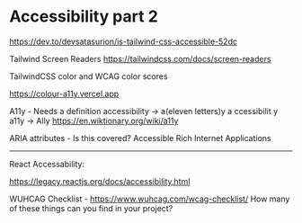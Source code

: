 # Accessibility part 2


https://dev.to/devsatasurion/is-tailwind-css-accessible-52dc

Tailwind Screen Readers 
https://tailwindcss.com/docs/screen-readers


TailwindCSS color and WCAG color scores

https://colour-a11y.vercel.app


A11y - Needs a definition
accessibility -> a(eleven letters)y a ccessibilit y
a11y -> Ally
https://en.wiktionary.org/wiki/a11y

ARIA attributes - Is this covered? 
Accessible Rich Internet Applications 


--------------------

React Accessability:

https://legacy.reactjs.org/docs/accessibility.html


WUHCAG Checklist - 
https://www.wuhcag.com/wcag-checklist/
How many of these things can you find in your project? 

